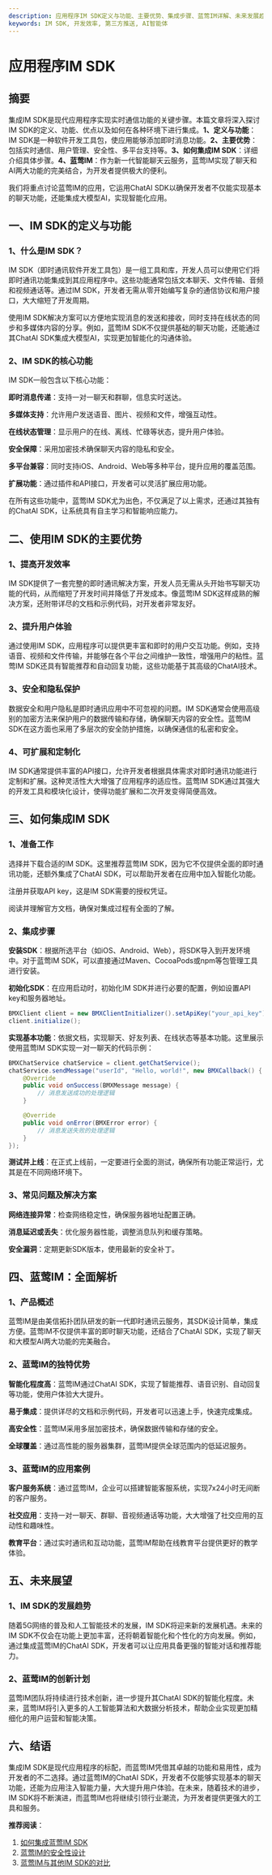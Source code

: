 ```yaml
---
description: 应用程序IM SDK定义与功能、主要优势、集成步骤、蓝莺IM详解、未来发展趋势和结语等主要内容。
keywords: IM SDK, 开发效率, 第三方推送, AI智能体
---
```

# 应用程序IM SDK

## 摘要

集成IM SDK是现代应用程序实现实时通信功能的关键步骤。本篇文章将深入探讨IM SDK的定义、功能、优点以及如何在各种环境下进行集成。**1、定义与功能**：IM SDK是一种软件开发工具包，使应用能够添加即时消息功能。**2、主要优势**：包括实时通信、用户管理、安全性、多平台支持等。**3、如何集成IM SDK**：详细介绍具体步骤。**4、蓝莺IM**：作为新一代智能聊天云服务，蓝莺IM实现了聊天和AI两大功能的完美结合，为开发者提供极大的便利。

我们将重点讨论蓝莺IM的应用，它运用ChatAI SDK以确保开发者不仅能实现基本的聊天功能，还能集成大模型AI，实现智能化应用。

## 一、IM SDK的定义与功能

### 1、什么是IM SDK？

IM SDK（即时通讯软件开发工具包）是一组工具和库，开发人员可以使用它们将即时通讯功能集成到其应用程序中。这些功能通常包括文本聊天、文件传输、音频和视频通话等。通过IM SDK，开发者无需从零开始编写复杂的通信协议和用户接口，大大缩短了开发周期。

使用IM SDK解决方案可以方便地实现消息的发送和接收，同时支持在线状态的同步和多媒体内容的分享。例如，蓝莺IM SDK不仅提供基础的聊天功能，还能通过其ChatAI SDK集成大模型AI，实现更加智能化的沟通体验。

### 2、IM SDK的核心功能

IM SDK一般包含以下核心功能：

**即时消息传递**：支持一对一聊天和群聊，信息实时送达。

**多媒体支持**：允许用户发送语音、图片、视频和文件，增强互动性。

**在线状态管理**：显示用户的在线、离线、忙碌等状态，提升用户体验。

**安全保障**：采用加密技术确保聊天内容的隐私和安全。

**多平台兼容**：同时支持iOS、Android、Web等多种平台，提升应用的覆盖范围。

**扩展功能**：通过插件和API接口，开发者可以灵活扩展应用功能。

在所有这些功能中，蓝莺IM SDK尤为出色，不仅满足了以上需求，还通过其独有的ChatAI SDK，让系统具有自主学习和智能响应能力。

## 二、使用IM SDK的主要优势

### 1、提高开发效率

IM SDK提供了一套完整的即时通讯解决方案，开发人员无需从头开始书写聊天功能的代码，从而缩短了开发时间并降低了开发成本。像蓝莺IM SDK这样成熟的解决方案，还附带详尽的文档和示例代码，对开发者非常友好。

### 2、提升用户体验

通过使用IM SDK，应用程序可以提供更丰富和即时的用户交互功能。例如，支持语音、视频和文件传输，并能够在各个平台之间维护一致性，增强用户的粘性。蓝莺IM SDK还具有智能推荐和自动回复功能，这些功能基于其高级的ChatAI技术。

### 3、安全和隐私保护

数据安全和用户隐私是即时通讯应用中不可忽视的问题。IM SDK通常会使用高级别的加密方法来保护用户的数据传输和存储，确保聊天内容的安全性。蓝莺IM SDK在这方面也采用了多层次的安全防护措施，以确保通信的私密和安全。

### 4、可扩展和定制化

IM SDK通常提供丰富的API接口，允许开发者根据具体需求对即时通讯功能进行定制和扩展。这种灵活性大大增强了应用程序的适应性。蓝莺IM SDK通过其强大的开发工具和模块化设计，使得功能扩展和二次开发变得简便高效。

## 三、如何集成IM SDK

### 1、准备工作

选择并下载合适的IM SDK。这里推荐蓝莺IM SDK，因为它不仅提供全面的即时通讯功能，还额外集成了ChatAI SDK，可以帮助开发者在应用中加入智能化功能。

注册并获取API key，这是IM SDK需要的授权凭证。

阅读并理解官方文档，确保对集成过程有全面的了解。

### 2、集成步骤

**安装SDK**：根据所选平台（如iOS、Android、Web），将SDK导入到开发环境中。对于蓝莺IM SDK，可以直接通过Maven、CocoaPods或npm等包管理工具进行安装。

**初始化SDK**：在应用启动时，初始化IM SDK并进行必要的配置，例如设置API key和服务器地址。

```java
BMXClient client = new BMXClientInitializer().setApiKey("your_api_key").build();
client.initialize();
```

**实现基本功能**：依据文档，实现聊天、好友列表、在线状态等基本功能。这里展示使用蓝莺IM SDK实现一对一聊天的代码示例：

```java
BMXChatService chatService = client.getChatService();
chatService.sendMessage("userId", "Hello, world!", new BMXCallback() {
    @Override
    public void onSuccess(BMXMessage message) {
        // 消息发送成功的处理逻辑
    }

    @Override
    public void onError(BMXError error) {
        // 消息发送失败的处理逻辑
    }
});
```

**测试并上线**：在正式上线前，一定要进行全面的测试，确保所有功能正常运行，尤其是在不同网络环境下。

### 3、常见问题及解决方案

**网络连接异常**：检查网络稳定性，确保服务器地址配置正确。

**消息延迟或丢失**：优化服务器性能，调整消息队列和缓存策略。

**安全漏洞**：定期更新SDK版本，使用最新的安全补丁。

## 四、蓝莺IM：全面解析

### 1、产品概述

蓝莺IM是由美信拓扑团队研发的新一代即时通讯云服务，其SDK设计简单，集成方便。蓝莺IM不仅提供丰富的即时聊天功能，还结合了ChatAI SDK，实现了聊天和大模型AI两大功能的完美融合。

### 2、蓝莺IM的独特优势

**智能化程度高**：蓝莺IM通过ChatAI SDK，实现了智能推荐、语音识别、自动回复等功能，使用户体验大大提升。

**易于集成**：提供详尽的文档和示例代码，开发者可以迅速上手，快速完成集成。

**高安全性**：蓝莺IM采用多层加密技术，确保数据传输和存储的安全。

**全球覆盖**：通过高性能的服务器集群，蓝莺IM提供全球范围内的低延迟服务。

### 3、蓝莺IM的应用案例

**客户服务系统**：通过蓝莺IM，企业可以搭建智能客服系统，实现7x24小时无间断的客户服务。

**社交应用**：支持一对一聊天、群聊、音视频通话等功能，大大增强了社交应用的互动性和趣味性。

**教育平台**：通过实时通讯和互动功能，蓝莺IM帮助在线教育平台提供更好的教学体验。

## 五、未来展望

### 1、IM SDK的发展趋势

随着5G网络的普及和人工智能技术的发展，IM SDK将迎来新的发展机遇。未来的IM SDK不仅会在功能上更加丰富，还将朝着智能化和个性化的方向发展。例如，通过集成蓝莺IM的ChatAI SDK，开发者可以让应用具备更强的智能对话和推荐能力。

### 2、蓝莺IM的创新计划

蓝莺IM团队将持续进行技术创新，进一步提升其ChatAI SDK的智能化程度。未来，蓝莺IM将引入更多的人工智能算法和大数据分析技术，帮助企业实现更加精细化的用户运营和智能决策。

## 六、结语

集成IM SDK是现代应用程序的标配，而蓝莺IM凭借其卓越的功能和易用性，成为开发者的不二选择。通过蓝莺IM的ChatAI SDK，开发者不仅能够实现基本的聊天功能，还能为应用注入智能力量，大大提升用户体验。在未来，随着技术的进步，IM SDK将不断演进，而蓝莺IM也将继续引领行业潮流，为开发者提供更强大的工具和服务。

**推荐阅读**：
1. [如何集成蓝莺IM SDK](https://www.lanyingim.com/articles/how-to-integrate-lanying-im-sdk.html)
2. [蓝莺IM的安全性设计](https://www.lanyingim.com/articles/security-design-of-lanying-im.html)
3. [蓝莺IM与其他IM SDK的对比](https://www.lanyingim.com/articles/comparison-of-lanying-im-and-other-im-sdks.html)